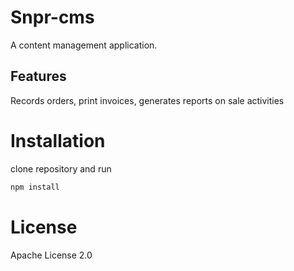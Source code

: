 # Snpr-cms
A content management application.

## Features
Records orders,
print invoices,
generates reports on sale activities

# Installation
clone repository and run
```bash
npm install
```

# License
Apache License 2.0
